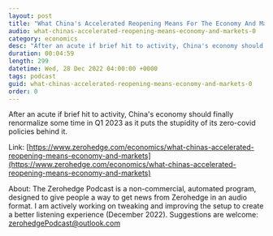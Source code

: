 ```yaml
---
layout: post
title: "What China's Accelerated Reopening Means For The Economy And Markets"
audio: what-chinas-accelerated-reopening-means-economy-and-markets-0
category: economics
desc: "After an acute if brief hit to activity, China's economy should finally renormalize some time in Q1 2023 as it puts the stupidity of its zero-covid policies behind it."
duration: 00:04:59
length: 299
datetime: Wed, 28 Dec 2022 04:00:00 +0000
tags: podcast
guid: what-chinas-accelerated-reopening-means-economy-and-markets-0
order: 0
---
```

After an acute if brief hit to activity, China's economy should finally renormalize some time in Q1 2023 as it puts the stupidity of its zero-covid policies behind it.

Link: [https://www.zerohedge.com/economics/what-chinas-accelerated-reopening-means-economy-and-markets](https://www.zerohedge.com/economics/what-chinas-accelerated-reopening-means-economy-and-markets)

About: The Zerohedge Podcast is a non-commercial, automated program, designed to give people a way to get news from Zerohedge in an audio format.  I am actively working on tweaking and improving the setup to create a better listening experience (December 2022).  Suggestions are welcome: [zerohedgePodcast@outlook.com](mailto:zerohedgePodcast@outlook.com)